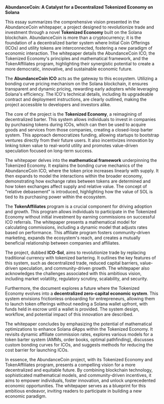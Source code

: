 **AbundanceCoin: A Catalyst for a Decentralized Tokenized Economy on Solana**

This essay summarizes the comprehensive vision presented in the AbundanceCoin whitepaper, a project designed to revolutionize trade and investment through a novel **Tokenized Economy** built on the Solana blockchain. AbundanceCoin is more than a cryptocurrency; it is the foundation of a decentralized barter system where Initial Coin Offerings (ICOs) and utility tokens are interconnected, fostering a new paradigm of economic interaction. The whitepaper details the AbundanceCoin ICO, the Tokenized Economy's principles and mathematical framework, and the TokenAffiliates program, highlighting their synergistic potential to create a more democratic, innovative, and sustainable economic future.

The **AbundanceCoin ICO** acts as the gateway to this ecosystem. Utilizing a bonding curve pricing mechanism on the Solana blockchain, it ensures transparent and dynamic pricing, rewarding early adopters while leveraging Solana's efficiency. The ICO's technical details, including its upgradeable contract and deployment instructions, are clearly outlined, making the project accessible to developers and investors alike.

The core of the project is the **Tokenized Economy**, a reimagining of decentralized barter. This system allows individuals to invest in companies by purchasing tokens during ICOs, which can then be used to acquire goods and services from those companies, creating a closed-loop barter system. This approach democratizes funding, allowing startups to bootstrap ventures directly from their future users. It also incentivizes innovation by linking token value to real-world utility and promotes value-driven speculation focused on long-term success.

The whitepaper delves into the **mathematical framework** underpinning the Tokenized Economy. It explains the bonding curve mechanics of the AbundanceCoin ICO, where the token price increases linearly with supply. It then expands to model the interactions within the broader economy, demonstrating how exchange rates between tokens are determined and how token exchanges affect supply and relative value. The concept of "relative debasement" is introduced, highlighting how the value of SOL is tied to its purchasing power within the ecosystem.

The **TokenAffiliates** program is a crucial component for driving adoption and growth. This program allows individuals to participate in the Tokenized Economy without initial investment by earning commissions on successful ICO referrals. The whitepaper presents a mathematical model for calculating commissions, including a dynamic model that adjusts rates based on performance. This affiliate program fosters community-driven marketing, expands the ecosystem's reach, and creates a mutually beneficial relationship between companies and affiliates.

The project, dubbed **ICO-Sol**, aims to revolutionize trade by replacing traditional currency with tokenized bartering. It outlines the key features of this system, such as decentralized trade, reduced capital barriers, value-driven speculation, and community-driven growth. The whitepaper also acknowledges the challenges associated with this ambitious vision, including market volatility, regulatory scrutiny, scalability, and security.

Furthermore, the document explores a future where the Tokenized Economy evolves into a **decentralized zero-capital economic system**. This system envisions frictionless onboarding for entrepreneurs, allowing them to launch token offerings without needing a Solana wallet upfront, with funds held in escrow until a wallet is provided. The system design, workflow, and potential impact of this innovation are described.

The whitepaper concludes by emphasizing the potential of mathematical optimizations to enhance Solana dApps within the Tokenized Economy. It revisits dynamic affiliate commission rates, explores various models for a token barter system (AMMs, order books, optimal pathfinding), discusses custom bonding curves for ICOs, and suggests methods for reducing the cost barrier for launching ICOs.

In essence, the AbundanceCoin project, with its Tokenized Economy and TokenAffiliates program, presents a compelling vision for a more decentralized and equitable future. By combining blockchain technology, sophisticated mathematical models, and community-driven incentives, it aims to empower individuals, foster innovation, and unlock unprecedented economic opportunities. The whitepaper serves as a blueprint for this ambitious endeavor, inviting readers to participate in building a new economic paradigm.
